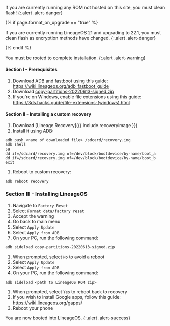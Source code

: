 If you are currently running any ROM not hosted on this site, you must clean flash!
{:.alert .alert-danger}

{% if page.format_on_upgrade == "true" %}

If you are currently running LineageOS 21 and upgrading to 22.1, you must clean flash as encryption methods have changed.
{:.alert .alert-danger}

{% endif %}

You must be rooted to complete installation.
{:.alert .alert-warning}

#### Section I - Prerequisites

1. Download ADB and fastboot using this guide: <https://wiki.lineageos.org/adb_fastboot_guide>
1. Download [copy-partitions-20220613-signed.zip](https://mirrorbits.lineageos.org/tools/copy-partitions-20220613-signed.zip)
1. If you're on Windows, enable file extensions using this guide: <https://3ds.hacks.guide/file-extensions-(windows).html>

#### Section II - Installing a custom recovery

1. Download [Lineage Recovery]({{ include.recoveryimage }})
1. Install it using ADB:
```
adb push <name of downloaded file> /sdcard/recovery.img
adb shell
su
dd if=/sdcard/recovery.img of=/dev/block/bootdevice/by-name/boot_a
dd if=/sdcard/recovery.img of=/dev/block/bootdevice/by-name/boot_b
exit
```
1. Reboot to custom recovery:
```
adb reboot recovery
```

### Section III - Installing LineageOS

1. Navigate to `Factory Reset`
1. Select `Format data/factory reset`
1. Accept the warning
1. Go back to main menu
1. Select `Apply Update`
1. Select `Apply from ADB`
1. On your PC, run the following command:
```
adb sideload copy-partitions-20220613-signed.zip
```
1. When prompted, select `No` to avoid a reboot
1. Select `Apply Update`
1. Select `Apply from ADB`
1. On your PC, run the following command:
```
adb sideload <path to LineageOS ROM zip>
```
1. When prompted, select `Yes` to reboot back to recovery
1. If you wish to install Google apps, follow this guide: <https://wiki.lineageos.org/gapps/>
1. Reboot your phone

You are now booted into LineageOS.
{:.alert .alert-success}

